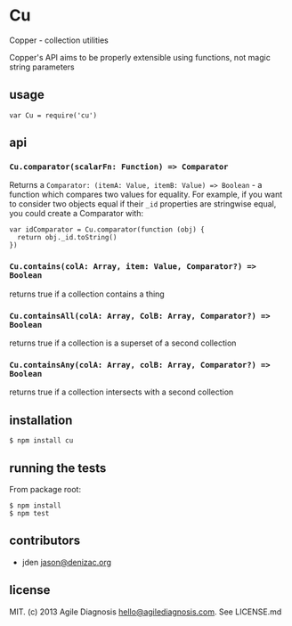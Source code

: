 # Cu
Copper - collection utilities

Copper's API aims to be properly extensible using functions, not magic string parameters

## usage

    var Cu = require('cu')

## api

### `Cu.comparator(scalarFn: Function) => Comparator`

Returns a `Comparator: (itemA: Value, itemB: Value) => Boolean` - a function which compares two values for equality. For example, if you want to consider two objects equal if their `_id` properties are stringwise equal, you could create a Comparator with:

    var idComparator = Cu.comparator(function (obj) {
      return obj._id.toString()
    })

### `Cu.contains(colA: Array, item: Value, Comparator?) => Boolean`

returns true if a collection contains a thing

### `Cu.containsAll(colA: Array, ColB: Array, Comparator?) => Boolean`

returns true if a collection is a superset of a second collection

### `Cu.containsAny(colA: Array, colB: Array, Comparator?) => Boolean`

returns true if a collection intersects with a second collection

## installation

    $ npm install cu


## running the tests

From package root:

    $ npm install
    $ npm test


## contributors

- jden <jason@denizac.org>


## license

MIT. (c) 2013 Agile Diagnosis <hello@agilediagnosis.com>. See LICENSE.md
